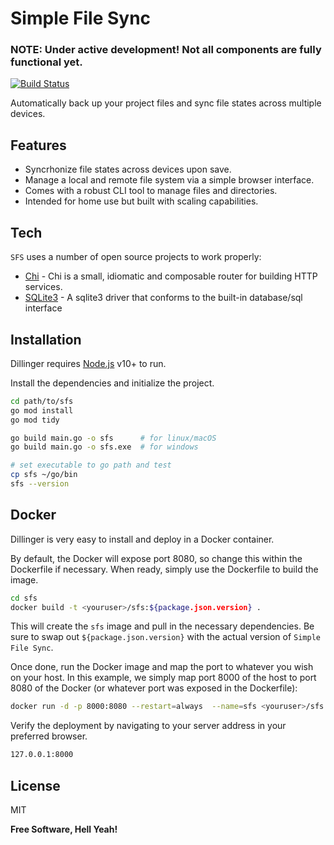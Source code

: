# Simple File Sync

### NOTE: Under active development! Not all components are fully functional yet.

[![Build Status](https://travis-ci.org/joemccann/dillinger.svg?branch=master)](https://github.com/JayDerderian/sfs/tree/mai)

Automatically back up your project files and sync file states across multiple devices.

## Features

- Syncrhonize file states across devices upon save.
- Manage a local and remote file system via a simple browser interface.
- Comes with a robust CLI tool to manage files and directories.
- Intended for home use but built with scaling capabilities.


## Tech

`SFS` uses a number of open source projects to work properly:

- [Chi] - Chi is a small, idiomatic and composable router for building HTTP services.
- [SQLite3] - A sqlite3 driver that conforms to the built-in database/sql interface



## Installation

Dillinger requires [Node.js](https://nodejs.org/) v10+ to run.

Install the dependencies and initialize the project.

```sh
cd path/to/sfs
go mod install
go mod tidy

go build main.go -o sfs      # for linux/macOS
go build main.go -o sfs.exe  # for windows

# set executable to go path and test
cp sfs ~/go/bin 
sfs --version
```

## Docker

Dillinger is very easy to install and deploy in a Docker container.

By default, the Docker will expose port 8080, so change this within the
Dockerfile if necessary. When ready, simply use the Dockerfile to
build the image.

```sh
cd sfs
docker build -t <youruser>/sfs:${package.json.version} .
```

This will create the `sfs` image and pull in the necessary dependencies.
Be sure to swap out `${package.json.version}` with the actual
version of `Simple File Sync`.

Once done, run the Docker image and map the port to whatever you wish on
your host. In this example, we simply map port 8000 of the host to
port 8080 of the Docker (or whatever port was exposed in the Dockerfile):

```sh
docker run -d -p 8000:8080 --restart=always  --name=sfs <youruser>/sfs:${package.json.version}
```


Verify the deployment by navigating to your server address in
your preferred browser.

```sh
127.0.0.1:8000
```

## License

MIT

**Free Software, Hell Yeah!**

[//]: # (These are reference links used in the body of this note and get stripped out when the markdown processor does its job. There is no need to format nicely because it shouldn't be seen. Thanks SO - http://stackoverflow.com/questions/4823468/store-comments-in-markdown-syntax)


   [Chi]: <https://pkg.go.dev/github.com/go-chi/chi>
   [SQLite3]: <https://pkg.go.dev/github.com/mattn/go-sqlite3>

   [PlDb]: <https://github.com/joemccann/dillinger/tree/master/plugins/dropbox/README.md>
   [PlGh]: <https://github.com/joemccann/dillinger/tree/master/plugins/github/README.md>
   [PlGd]: <https://github.com/joemccann/dillinger/tree/master/plugins/googledrive/README.md>
   [PlOd]: <https://github.com/joemccann/dillinger/tree/master/plugins/onedrive/README.md>
   [PlMe]: <https://github.com/joemccann/dillinger/tree/master/plugins/medium/README.md>
   [PlGa]: <https://github.com/RahulHP/dillinger/blob/master/plugins/googleanalytics/README.md>
